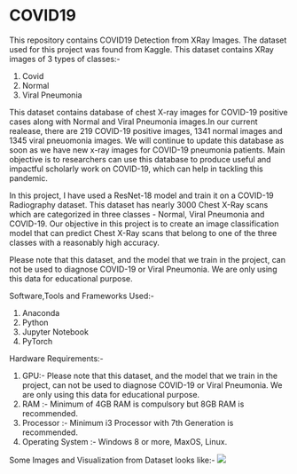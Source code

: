 # COVID19
This repository contains COVID19 Detection from XRay Images.
The dataset used for this project was found from Kaggle. This dataset contains XRay images of 3 types of classes:-
1) Covid
2) Normal
3) Viral Pneumonia

This dataset contains database of chest X-ray images for COVID-19 positive cases along with Normal and Viral Pneumonia images.In our current realease, there are 219 COVID-19 positive images, 1341 normal images and 1345 viral pneuomonia images. We will continue to update this database as soon as we have new x-ray images for COVID-19 pneumonia patients. Main objective is to researchers can use this database to produce useful and impactful scholarly work on COVID-19, which can help in tackling this pandemic.

In this project, I have used a ResNet-18 model and train it on a COVID-19 Radiography dataset. This dataset has nearly 3000 Chest X-Ray scans which are categorized in three classes - Normal, Viral Pneumonia and COVID-19. Our objective in this project is to create an image classification model that can predict Chest X-Ray scans that belong to one of the three classes with a reasonably high accuracy.

Please note that this dataset, and the model that we train in the project, can not be used to diagnose COVID-19 or Viral Pneumonia. We are only using this data for educational purpose.

Software,Tools and Frameworks Used:-
1) Anaconda
2) Python
3) Jupyter Notebook
4) PyTorch

Hardware Requirements:-
1) GPU:-  Please note that this dataset, and the model that we train in the project, can not be used to diagnose COVID-19 or Viral Pneumonia. We are only using this data for educational purpose.
2) RAM :- Minimum of 4GB RAM is compulsory but 8GB RAM is recommended.
3) Processor :- Minimum i3 Processor with 7th Generation is recommended.
4) Operating System :- Windows 8 or more, MaxOS, Linux.

Some Images and Visualization from Dataset looks like:-
![](output/sentiment_pos.PNG)
